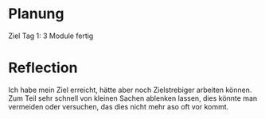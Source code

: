# Planung 
Ziel Tag 1: 3 Module fertig
# Reflection
Ich habe mein Ziel erreicht, hätte aber noch Zielstrebiger arbeiten können. Zum Teil sehr schnell von kleinen Sachen ablenken lassen, dies könnte man vermeiden oder versuchen, das dies nicht mehr aso oft vor kommt.
